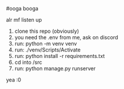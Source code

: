 #ooga booga

alr mf listen up

1. clone this repo (obviously)
2. you need the .env from me, ask on discord
3. run: python -m venv venv
4. run: ./venv/Scripts/Activate
5. run: python install -r requirements.txt
6. cd into /src
7. run: python manage.py runserver

yea :0
